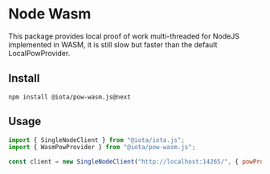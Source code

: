 # Node Wasm

This package provides local proof of work multi-threaded for NodeJS implemented in WASM, it is still slow but faster than the default LocalPowProvider.

## Install

```shell
npm install @iota/pow-wasm.js@next
```

## Usage

```js
import { SingleNodeClient } from "@iota/iota.js";
import { WasmPowProvider } from "@iota/pow-wasm.js";

const client = new SingleNodeClient("http://localhost:14265/", { powProvider: new WasmPowProvider() });
```
